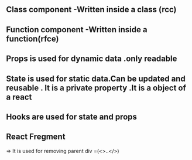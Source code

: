 ## Class component -Written inside a class (rcc)
<!-- import React, { Component } from 'react'

export default class Home extends Component {
  render() {
    return (
      <div>
        
      </div>
    )
  }
} -->



## Function component -Written inside a function(rfce)
<!-- Example :import React from 'react'

function Home() {
  return (
    <div>Home</div>
  )
}

export default Home -->

<!-- Reuse Componenets -->
## Props is used for dynamic data .only readable
<!-- function Contact(ContactProps)  {
  return (
    <div> My name is {ContactProps.name}.My number is {ContactProps.number } </div>
  )
} -->


## State is used for static data.Can be updated and reusable . It is a private property .It is a object of a react
  <!-- Using state
   // state ={
    //     name:"Utsho",
    //     age:"990",
    //     prof:"SQA"

    // }

    // Using constructor
    // constructor(props){
    //     super(props);
    //     this.state={
    //         name:"Utsho",
    //         age:"990",
    //         prof:"SQA"}
    // } -->

<!-- Using Button To change prof value dynamicaly -->
 <!-- changevalue(){
        this.setState({

            prof:"Alpha"
        })


    }
    shortform = this.changevalue.bind(this,this.prof)

<button onClick={this.shortform}>Change Value</button> -->



## Hooks are used for state and props


## React Fregment
=> It is used for removing parent div =(<>..</>)